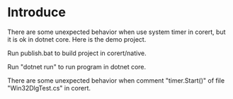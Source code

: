 # Introduce

There are some unexpected behavior when use system timer in corert, but it is ok in dotnet core. Here is the demo project.

Run publish.bat to build project in corert/native.

Run "dotnet run" to run program in dotnet core.

There are some unexpected behavior when comment "timer.Start()" of file "Win32DlgTest.cs" in corert.